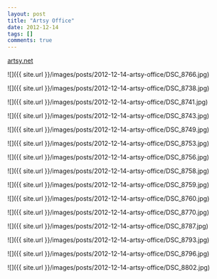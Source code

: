 ```yaml
---
layout: post
title: "Artsy Office"
date: 2012-12-14
tags: []
comments: true
---
```

[artsy.net](https://www.artsy.net)

![]({{ site.url }}/images/posts/2012-12-14-artsy-office/DSC_8766.jpg)


![]({{ site.url }}/images/posts/2012-12-14-artsy-office/DSC_8738.jpg)

![]({{ site.url }}/images/posts/2012-12-14-artsy-office/DSC_8741.jpg)

![]({{ site.url }}/images/posts/2012-12-14-artsy-office/DSC_8743.jpg)

![]({{ site.url }}/images/posts/2012-12-14-artsy-office/DSC_8749.jpg)

![]({{ site.url }}/images/posts/2012-12-14-artsy-office/DSC_8753.jpg)

![]({{ site.url }}/images/posts/2012-12-14-artsy-office/DSC_8756.jpg)

![]({{ site.url }}/images/posts/2012-12-14-artsy-office/DSC_8758.jpg)

![]({{ site.url }}/images/posts/2012-12-14-artsy-office/DSC_8759.jpg)

![]({{ site.url }}/images/posts/2012-12-14-artsy-office/DSC_8760.jpg)

![]({{ site.url }}/images/posts/2012-12-14-artsy-office/DSC_8770.jpg)

![]({{ site.url }}/images/posts/2012-12-14-artsy-office/DSC_8787.jpg)

![]({{ site.url }}/images/posts/2012-12-14-artsy-office/DSC_8793.jpg)

![]({{ site.url }}/images/posts/2012-12-14-artsy-office/DSC_8796.jpg)

![]({{ site.url }}/images/posts/2012-12-14-artsy-office/DSC_8802.jpg)

